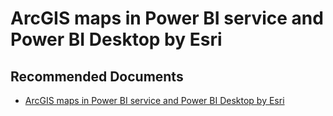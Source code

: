   <properties
	pageTitle="arcgis in power bi"
	description="arcgis in power bi"
	service="microsoft.PowerBIDedicated"
	resource="capacities"
	authors="pjfreitas"
	ms.author="pfreitas"	
	displayOrder="920"
	selfHelpType="generic"
	supportTopicIds="32628065"
	productPesIds="16334"
	cloudEnvironments="public, MoonCake, fairfax" 
	articleId="14dce075-e18e-fc07-a0c0-40405b70d068"
	ownershipId="PowerBI_PowerBI"
/>

# ArcGIS maps in Power BI service and Power BI Desktop by Esri

## **Recommended Documents**

* [ArcGIS maps in Power BI service and Power BI Desktop by Esri](https://docs.microsoft.com/power-bi/visuals/power-bi-visualization-arcgis)
